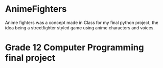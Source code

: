 # AnimeFighters

Anime fighters was a concept made in Class for my final python project, the idea being a streetfighter styled game using anime characters and voices.

# Grade 12 Computer Programming final project

